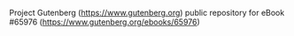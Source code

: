 Project Gutenberg (https://www.gutenberg.org) public repository for
eBook #65976 (https://www.gutenberg.org/ebooks/65976)
